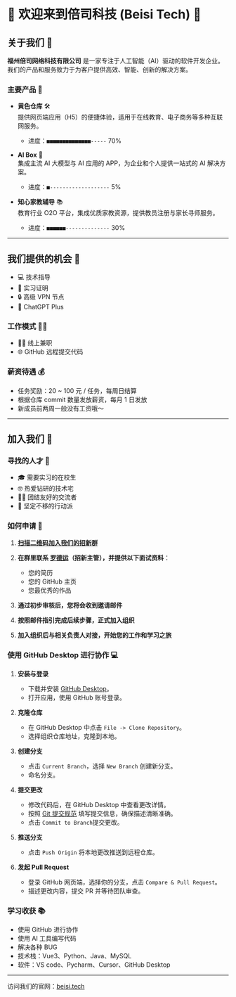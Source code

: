 # 🌟 欢迎来到倍司科技 (Beisi Tech) 🌟

## 关于我们 🏢

**福州倍司网络科技有限公司** 是一家专注于人工智能（AI）驱动的软件开发企业。我们的产品和服务致力于为客户提供高效、智能、创新的解决方案。

### 主要产品 💼

- **黄色仓库** 🛠️  
  提供网页端应用（H5）的便捷体验，适用于在线教育、电子商务等多种互联网服务。  
  - 进度：`■■■■■■■■■■■■■■-----` 70%

- **AI Box** 🤖  
  集成主流 AI 大模型与 AI 应用的 APP，为企业和个人提供一站式的 AI 解决方案。  
  - 进度：`■-------------------` 5%

- **知心家教辅导** 📚  
  教育行业 O2O 平台，集成优质家教资源，提供教员注册与家长寻师服务。  
  - 进度：`■■■■■■--------------` 30%

---

## 我们提供的机会 🎁

- 💻 技术指导
- 📄 实习证明
- 🔒 高级 VPN 节点
- 🤖 ChatGPT Plus

### 工作模式 🕵‍♂️

- 👨‍💻 线上兼职
- 🌐 GitHub 远程提交代码

### 薪资待遇 💰

- 任务奖励：20 ~ 100 元 / 任务，每周日结算
- 根据仓库 commit 数量发放薪资，每月 1 日发放
- 新成员前两周一般没有工资哦～

---

## 加入我们 🚀

### 寻找的人才 👫

- 🎓 需要实习的在校生
- 🤓 热爱钻研的技术宅
- 🙋‍♀️ 团结友好的交流者
- 💪 坚定不移的行动派

### 如何申请 📝

1. **[扫描二维码加入我们的招新群](/招新微信群.jpg)**  

2. **在群里联系 [罗德运](/罗德运微信.jpg)（招新主管），并提供以下面试资料**：
   
   - 您的简历
   - 您的 GitHub 主页
   - 您最优秀的作品
   
3. **通过初步审核后，您将会收到邀请邮件**

4. **按照邮件指引完成后续步骤，正式加入组织**

5. **加入组织后与相关负责人对接，开始您的工作和学习之旅**

### 使用 GitHub Desktop 进行协作 💻

1. **安装与登录**  
   - 下载并安装 [GitHub Desktop](https://desktop.github.com/)。  
   - 打开应用，使用 GitHub 账号登录。  

2. **克隆仓库**  
   - 在 GitHub Desktop 中点击 `File -> Clone Repository`。  
   - 选择组织仓库地址，克隆到本地。  

3. **创建分支**  
   - 点击 `Current Branch`，选择 `New Branch` 创建新分支。  
   - 命名分支。

4. **提交更改**  
   - 修改代码后，在 GitHub Desktop 中查看更改详情。  
   - 按照 [Git 提交规范](/提交规范.png) 填写提交信息，确保描述清晰准确。
   - 点击 `Commit to Branch`提交更改。  

5. **推送分支**  
   - 点击 `Push Origin` 将本地更改推送到远程仓库。  

6. **发起 Pull Request**  
   - 登录 GitHub 网页端，选择你的分支，点击 `Compare & Pull Request`。  
   - 描述更改内容，提交 PR 并等待团队审查。

### 学习收获 📚

- 使用 GitHub 进行协作
- 使用 AI 工具编写代码
- 解决各种 BUG
- 技术栈：Vue3、Python、Java、MySQL
- 软件：VS code、Pycharm、Cursor、GitHub Desktop

---

访问我们的官网：[beisi.tech](https://beisi.tech)
